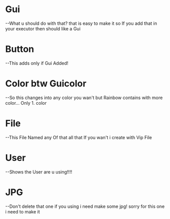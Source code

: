# Gui 
--What u should do with that? that is easy to make it so If you add that in your executor then should like a Gui
# Button
--This adds only if Gui Added!
# Color btw Guicolor
--So this changes into any color you wan't but Rainbow contains with more color... Only 1. color
# File
--This File Named any Of that all that If you wan't i create with Vip File
# User 
--Shows the User are u using!!!!
# JPG 
--Don't delete that one if you using i need make some jpg! sorry for this one i need to make it

